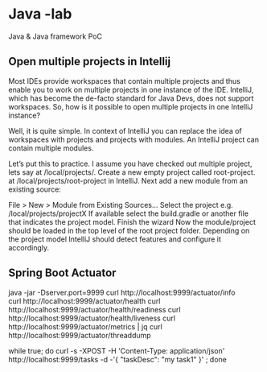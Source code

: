 # Java -lab

Java & Java framework PoC

## Open multiple projects in Intellij

Most IDEs provide workspaces that contain multiple projects and thus enable you to work on multiple projects in one
instance of the IDE. IntelliJ, which has become the de-facto standard for Java Devs, does not support workspaces. So, how
is it possible to open multiple projects in one IntelliJ instance?

Well, it is quite simple. In context of IntelliJ you can replace the idea of workspaces with projects and projects with
modules. An IntelliJ project can contain multiple modules.

Let’s put this to practice. I assume you have checked out multiple project, lets say at /local/projects/. Create a new 
empty project called root-project. at /local/projects/root-project in IntelliJ. Next add a new module from an existing source:

File > New > Module from Existing Sources… Select the project e.g. /local/projects/projectX If available select the
build.gradle or another file that indicates the project model. Finish the wizard Now the module/project should be loaded
in the top level of the root project folder. Depending on the project model IntelliJ should detect features and
configure it accordingly.

## Spring Boot Actuator

java -jar -Dserver.port=9999 <example spring boot web app jar> 
curl http://localhost:9999/actuator/info  
curl http://localhost:9999/actuator/health
curl http://localhost:9999/actuator/health/readiness
curl http://localhost:9999/actuator/health/liveness
curl http://localhost:9999/actuator/metrics | jq
curl http://localhost:9999/actuator/threaddump

while true; do 
curl -s -XPOST -H 'Content-Type: application/json' http://localhost:9999/tasks -d -'{
"taskDesc": "my task1"
}' ; 
done
